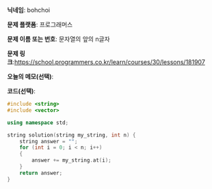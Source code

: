 **닉네임**: bohchoi

**문제 플랫폼**: 프로그래머스

**문제 이름 또는 번호**: 문자열의 앞의 n글자

**문제 링크**:https://school.programmers.co.kr/learn/courses/30/lessons/181907

**오늘의 메모(선택)**: 

**코드(선택)**:

```cpp
#include <string>
#include <vector>

using namespace std;

string solution(string my_string, int n) {
    string answer = "";
    for (int i = 0; i < n; i++)
    {
        answer += my_string.at(i);
    }
    return answer;
}

```